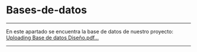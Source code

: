 # Bases-de-datos
___________________________________________________________________________________________________________________________________
En este apartado se encuentra la base de datos de nuestro proyecto:
[Uploading Base de datos Diseño.pdf…]()
___________________________________________________________________________________________________________________________________
